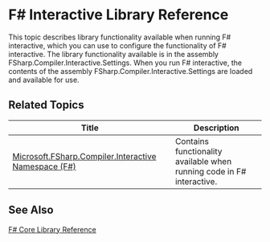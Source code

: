 # F# Interactive Library Reference

This topic describes library functionality available when running F# interactive, which you can use to configure the functionality of F# interactive. The library functionality available is in the assembly FSharp.Compiler.Interactive.Settings. When you run F# interactive, the contents of the assembly FSharp.Compiler.Interactive.Settings are loaded and available for use.


## Related Topics


|Title|Description|
|-----|-----------|
|[Microsoft.FSharp.Compiler.Interactive Namespace &#40;F&#35;&#41;](Microsoft.FSharp.Compiler.Interactive+Namespace+%28F%23%29.md)|Contains functionality available when running code in F# interactive.|

## See Also
[F&#35; Core Library Reference](F%23+Core+Library+Reference.md)

